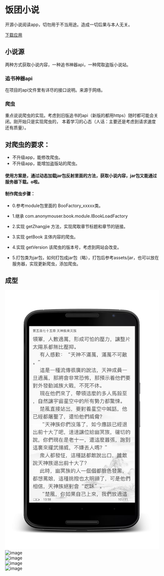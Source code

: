 # 饭团小说
开源小说阅读app，切勿用于不当用途。造成一切后果与本人无关。

[下载应用](http://yourbuffslonnol.com)


## 小说源
两种方式获取小说内容，一种追书神器api，一种爬取盗版小说站。

### 追书神器api
在项目的api文件里有详尽的接口说明。来源于网络。

### 爬虫
重点说说爬虫的实现。考虑到旧版追书的api（新版的都用https）随时都可能会关闭。刚开始只是实现爬虫的，
本着学习的心态（人话：主要还是考虑到请求速度还有质量）。

## 对爬虫的要求：  
   *  不升级app，能修改爬虫。  
   *  不升级app，能增加盗版站的爬虫。
   #### 使用方案是，通过动态加载jar包反射里面的方法，获取小说内容，jar包又能通过服务器下载。o啦。


#### 制作爬虫步骤：  

  * 0.参考module包里面的 BooFactory_xxxxx类。
  
  * 1.继承 com.anonymouser.book.module.IBookLoadFactory  
  
  * 2.实现 getZhangjie 方法，实现爬取章节标题和章节的链接。
  
  * 3.实现 getBook 主体内容的爬虫。
  
  * 4.实现 getVersion 该爬虫的版本号，考虑到网站会改变。
  
  * 5.打包类为jar包，如何打包成jar包（略），打包后参考assets/jar，也可以放在服务器，实现更新爬虫，添加爬虫。
  
  
   
   
## 成型
![image](readme/0.png)  
![image](https://github.com/loveliu/FanTuan/blob/master/readme/1.png)  
![image](https://github.com/loveliu/FanTuan/blob/master/readme/2.png)  
![image](https://github.com/loveliu/FanTuan/blob/master/readme/3.png)  
![image](https://github.com/loveliu/FanTuan/blob/master/readme/4.png)




































